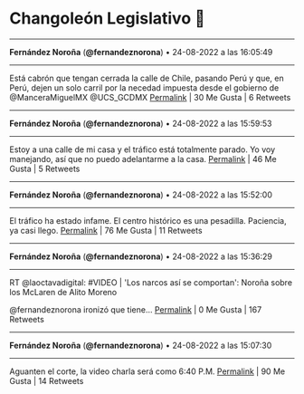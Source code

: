 # Changoleón Legislativo 🙈
*****
**Fernández Noroña** (**@fernandeznorona**) • 24-08-2022 a las 16:05:49
*****
Está cabrón que tengan cerrada la calle de Chile, pasando Perú y que, en Perú, dejen un solo carril por la necedad impuesta desde el gobierno de ⁦@ManceraMiguelMX⁩ ⁦@UCS_GCDMX⁩
[Permalink](https://twitter.com/fernandeznorona/status/1562592044144398338) | 30 Me Gusta | 6 Retweets
*****
**Fernández Noroña** (**@fernandeznorona**) • 24-08-2022 a las 15:59:53
*****
Estoy a una calle de mi casa y el tráfico está totalmente parado. Yo voy manejando, así que no puedo adelantarme a la casa.
[Permalink](https://twitter.com/fernandeznorona/status/1562590551173890049) | 46 Me Gusta | 5 Retweets
*****
**Fernández Noroña** (**@fernandeznorona**) • 24-08-2022 a las 15:52:00
*****
El tráfico ha estado infame. El centro histórico es una pesadilla. Paciencia, ya casi llego.
[Permalink](https://twitter.com/fernandeznorona/status/1562588566739652610) | 76 Me Gusta | 11 Retweets
*****
**Fernández Noroña** (**@fernandeznorona**) • 24-08-2022 a las 15:36:29
*****
RT @laoctavadigital: #VIDEO | 'Los narcos así se comportan': Noroña sobre los McLaren de Alito Moreno
 
@fernandeznorona ironizó que tiene…
[Permalink](https://twitter.com/fernandeznorona/status/1562584661125386241) | 0 Me Gusta | 167 Retweets
*****
**Fernández Noroña** (**@fernandeznorona**) • 24-08-2022 a las 15:07:30
*****
Aguanten el corte, la video charla será como 6:40 P.M.
[Permalink](https://twitter.com/fernandeznorona/status/1562577369411760134) | 90 Me Gusta | 14 Retweets